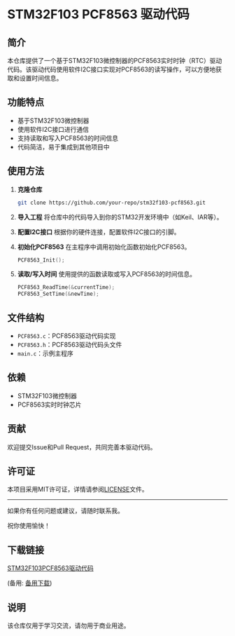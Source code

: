 # STM32F103 PCF8563 驱动代码

## 简介

本仓库提供了一个基于STM32F103微控制器的PCF8563实时时钟（RTC）驱动代码。该驱动代码使用软件I2C接口实现对PCF8563的读写操作，可以方便地获取和设置时间信息。

## 功能特点

- 基于STM32F103微控制器
- 使用软件I2C接口进行通信
- 支持读取和写入PCF8563的时间信息
- 代码简洁，易于集成到其他项目中

## 使用方法

1. **克隆仓库**
   ```sh
   git clone https://github.com/your-repo/stm32f103-pcf8563.git
   ```

2. **导入工程**
   将仓库中的代码导入到你的STM32开发环境中（如Keil、IAR等）。

3. **配置I2C接口**
   根据你的硬件连接，配置软件I2C接口的引脚。

4. **初始化PCF8563**
   在主程序中调用初始化函数初始化PCF8563。
   ```c
   PCF8563_Init();
   ```

5. **读取/写入时间**
   使用提供的函数读取或写入PCF8563的时间信息。
   ```c
   PCF8563_ReadTime(&currentTime);
   PCF8563_SetTime(&newTime);
   ```

## 文件结构

- `PCF8563.c`：PCF8563驱动代码实现
- `PCF8563.h`：PCF8563驱动代码头文件
- `main.c`：示例主程序

## 依赖

- STM32F103微控制器
- PCF8563实时时钟芯片

## 贡献

欢迎提交Issue和Pull Request，共同完善本驱动代码。

## 许可证

本项目采用MIT许可证，详情请参阅[LICENSE](LICENSE)文件。

---

如果你有任何问题或建议，请随时联系我。

祝你使用愉快！

## 下载链接
[STM32F103PCF8563驱动代码](https://pan.quark.cn/s/be813854f3fb) 

(备用: [备用下载](https://pan.baidu.com/s/1gXlEoa-ykXLe-hNM6cXzkg?pwd=1234))

## 说明

该仓库仅用于学习交流，请勿用于商业用途。
